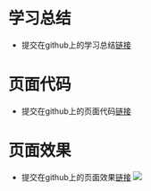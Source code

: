 # 学习总结
* 提交在github上的学习总结[链接](https://github.com/yanggfann/Thoughtworks_training/blob/master/HTML/HTML.md)

# 页面代码
* 提交在github上的页面代码[链接](https://github.com/yanggfann/Thoughtworks_training/blob/master/HTML/UMLtest.html)

# 页面效果
* 提交在github上的页面效果[链接](https://github.com/yanggfann/Thoughtworks_training/blob/master/HTML/UMLtest.png)
![](https://s3.cn-north-1.amazonaws.com.cn/tws-upload/images/1550926916696-f1fa1519-bbd5-40e5-9ee8-0bce3a432cca.png)
